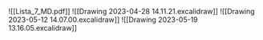 ![[Lista_7_MD.pdf]]
![[Drawing 2023-04-28 14.11.21.excalidraw]]
![[Drawing 2023-05-12 14.07.00.excalidraw]]
![[Drawing 2023-05-19 13.16.05.excalidraw]]